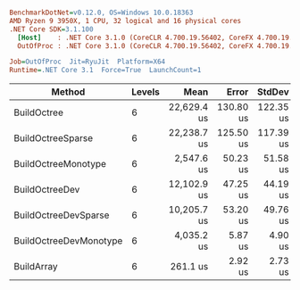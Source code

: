 ``` ini

BenchmarkDotNet=v0.12.0, OS=Windows 10.0.18363
AMD Ryzen 9 3950X, 1 CPU, 32 logical and 16 physical cores
.NET Core SDK=3.1.100
  [Host]    : .NET Core 3.1.0 (CoreCLR 4.700.19.56402, CoreFX 4.700.19.56404), X64 RyuJIT
  OutOfProc : .NET Core 3.1.0 (CoreCLR 4.700.19.56402, CoreFX 4.700.19.56404), X64 RyuJIT

Job=OutOfProc  Jit=RyuJit  Platform=X64  
Runtime=.NET Core 3.1  Force=True  LaunchCount=1  

```
|                 Method | Levels |        Mean |     Error |    StdDev |         Min |         Max |      Median |         P95 |         P90 | Iterations |     Op/s | Ratio | RatioSD | Baseline |     Gen 0 |     Gen 1 |    Gen 2 |  Allocated | TotalIssues/Op | BranchInstructions/Op | BranchMispredictions/Op |
|----------------------- |------- |------------:|----------:|----------:|------------:|------------:|------------:|------------:|------------:|-----------:|---------:|------:|--------:|--------- |----------:|----------:|---------:|-----------:|---------------:|----------------------:|------------------------:|
|            BuildOctree |      6 | 22,629.4 us | 130.80 us | 122.35 us | 22,383.1 us | 22,772.8 us | 22,640.1 us | 22,771.7 us | 22,768.3 us |      15.00 |    44.19 | 86.68 |    1.15 |       No | 2062.5000 | 1156.2500 | 281.2500 | 16430945 B |     37,011,194 |            14,515,160 |                 203,623 |
|      BuildOctreeSparse |      6 | 22,238.7 us | 125.50 us | 117.39 us | 22,010.1 us | 22,414.9 us | 22,259.8 us | 22,367.0 us | 22,345.7 us |      15.00 |    44.97 | 85.18 |    1.02 |       No | 2000.0000 | 1093.7500 | 218.7500 | 15618896 B |     42,609,281 |            15,989,097 |                 305,686 |
|    BuildOctreeMonotype |      6 |  2,547.6 us |  50.23 us |  51.58 us |  2,497.3 us |  2,634.2 us |  2,520.9 us |  2,626.5 us |  2,623.0 us |      17.00 |   392.53 |  9.78 |    0.27 |       No | 1824.2188 |   11.7188 |        - | 15279308 B |      6,333,517 |             3,062,359 |                  33,999 |
|         BuildOctreeDev |      6 | 12,102.9 us |  47.25 us |  44.19 us | 12,042.5 us | 12,193.2 us | 12,091.4 us | 12,184.9 us | 12,168.4 us |      15.00 |    82.62 | 46.36 |    0.60 |       No | 1203.1250 |  718.7500 | 250.0000 |  9240328 B |     22,005,268 |             8,407,038 |                 120,298 |
|   BuildOctreeDevSparse |      6 | 10,205.7 us |  53.20 us |  49.76 us | 10,117.7 us | 10,291.0 us | 10,213.4 us | 10,269.1 us | 10,258.4 us |      15.00 |    97.98 | 39.09 |    0.49 |       No | 1015.6250 |  531.2500 |  62.5000 |  8373317 B |     20,851,152 |             7,542,231 |                 131,346 |
| BuildOctreeDevMonotype |      6 |  4,035.2 us |   5.87 us |   4.90 us |  4,028.5 us |  4,042.4 us |  4,035.7 us |  4,041.1 us |  4,040.2 us |      13.00 |   247.82 | 15.48 |    0.16 |       No |         - |         - |        - |       82 B |      5,534,189 |             1,589,220 |                  27,072 |
|             BuildArray |      6 |    261.1 us |   2.92 us |   2.73 us |    254.7 us |    266.4 us |    261.0 us |    264.7 us |    263.9 us |      15.00 | 3,829.83 |  1.00 |    0.00 |      Yes |  182.6172 |  182.6172 | 182.6172 |  1048610 B |        543,117 |               222,399 |                   2,720 |

